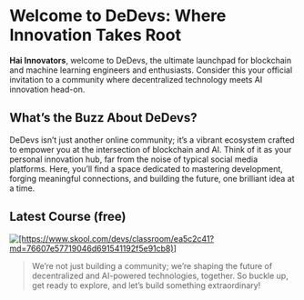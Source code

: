 # Welcome to DeDevs: Where Innovation Takes Root

**Hai Innovators**, welcome to DeDevs, the ultimate launchpad for blockchain and machine learning engineers and enthusiasts. Consider this your official invitation to a community where decentralized technology meets AI innovation head-on.


<!---
![[]](https://dedevs.club/images/og-image.png)
--->

## What’s the Buzz About DeDevs?
DeDevs isn’t just another online community; it’s a vibrant ecosystem crafted to empower you at the intersection of blockchain and AI.
Think of it as your personal innovation hub, far from the noise of typical social media platforms. 
Here, you’ll find a space dedicated to mastering development, forging meaningful connections, and building the future, one brilliant idea at a time.

## Latest Course (free)
[![[https://www.skool.com/devs/classroom/ea5c2c41?md=76607e57719046d691541192f5e91cb8)]](https://assets.skool.com/f/07a85d9eeecf4d8f856a85671e763ac1/78732e3dbbd04e49a984da368367a6142891cbf3f87b4421a564b35746cf9cea)](https://www.skool.com/devs/classroom/ea5c2c41?md=76607e57719046d691541192f5e91cb8)

> We’re not just building a community; we’re shaping the future of decentralized and AI-powered technologies, together. So buckle up, get ready to explore, and let’s build something extraordinary!
